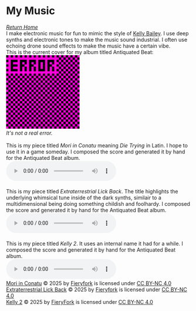 # My Music
*[Return Home](index.md)*<br>
I make electronic music for fun to mimic the style of [Kelly Bailey](https://en.wikipedia.org/wiki/Kelly_Bailey_(composer)). I use deep synths and electronic tones to make the music sound industrial. I often use echoing drone sound effects to make the music have a certain vibe.
<br>
This is the current cover for my album titled Antiquated Beat:<br>
<img src="assets/images/antiquatedbeat.png" alt="missing texture with ERROR written on it" width="200" height="200">
<br>
*It's not a real error.*
<br>
<br>
This is my piece titled *Mori in Conatu* meaning *Die Trying* in Latin. I hope to use it in a game someday. I composed the score and generated it by hand for the Antiquated Beat album.
<br>
<audio controls>
  <source src="mori-in-conatu.mp3" type="audio/mpeg">
  Your browser does not support the audio element.
</audio>
<br>
<br>
This is my piece titled *Extraterrestrial Lick Back*. The title highlights the underlying whimsical tune inside of the dark synths, similair to a multidimensional being doing something childish and foolhardy. I composed the score and generated it by hand for the Antiquated Beat album.
<br>
<audio controls>
  <source src="Extraterrestrial Lick Back.mp3" type="audio/mpeg">
  Your browser does not support the audio element.
</audio>
<br>
<br>
This is my piece titled *Kelly 2*. It uses an internal name it had for a while. I composed the score and generated it by hand for the Antiquated Beat album.
<br>
<audio controls>
  <source src="kelly2.mp3" type="audio/mpeg">
  Your browser does not support the audio element.
</audio>
<br>
<a href="https://fieryfork.github.io/mymusic.html">Mori in Conatu</a> © 2025 by <a href="https://fieryfork.github.io/">Fieryfork</a> is licensed under <a href="https://creativecommons.org/licenses/by-nc/4.0/">CC BY-NC 4.0</a><img src="https://mirrors.creativecommons.org/presskit/icons/cc.svg" alt="" style="max-width: 1em;max-height:1em;margin-left: .2em;"><img src="https://mirrors.creativecommons.org/presskit/icons/by.svg" alt="" style="max-width: 1em;max-height:1em;margin-left: .2em;"><img src="https://mirrors.creativecommons.org/presskit/icons/nc.svg" alt="" style="max-width: 1em;max-height:1em;margin-left: .2em;">
<br>
<a href="https://fieryfork.github.io/mymusic.html">Extraterrestrial Lick Back</a> © 2025 by <a href="https://fieryfork.github.io/">Fieryfork</a> is licensed under <a href="https://creativecommons.org/licenses/by-nc/4.0/">CC BY-NC 4.0</a><img src="https://mirrors.creativecommons.org/presskit/icons/cc.svg" alt="" style="max-width: 1em;max-height:1em;margin-left: .2em;"><img src="https://mirrors.creativecommons.org/presskit/icons/by.svg" alt="" style="max-width: 1em;max-height:1em;margin-left: .2em;"><img src="https://mirrors.creativecommons.org/presskit/icons/nc.svg" alt="" style="max-width: 1em;max-height:1em;margin-left: .2em;">
<br>
<a href="https://fieryfork.github.io/mymusic.html">Kelly 2</a> © 2025 by <a href="https://fieryfork.github.io/">FieryFork</a> is licensed under <a href="https://creativecommons.org/licenses/by-nc/4.0/">CC BY-NC 4.0</a><img src="https://mirrors.creativecommons.org/presskit/icons/cc.svg" alt="" style="max-width: 1em;max-height:1em;margin-left: .2em;"><img src="https://mirrors.creativecommons.org/presskit/icons/by.svg" alt="" style="max-width: 1em;max-height:1em;margin-left: .2em;"><img src="https://mirrors.creativecommons.org/presskit/icons/nc.svg" alt="" style="max-width: 1em;max-height:1em;margin-left: .2em;">
